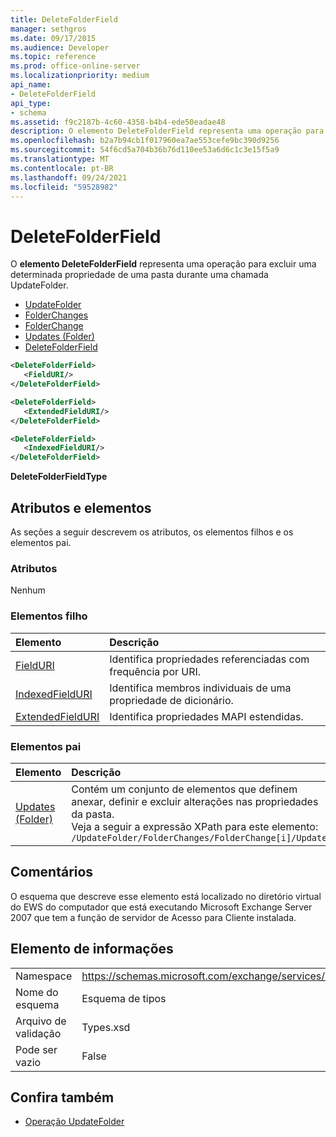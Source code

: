 ```yaml
---
title: DeleteFolderField
manager: sethgros
ms.date: 09/17/2015
ms.audience: Developer
ms.topic: reference
ms.prod: office-online-server
ms.localizationpriority: medium
api_name:
- DeleteFolderField
api_type:
- schema
ms.assetid: f9c2187b-4c60-4358-b4b4-ede50eadae48
description: O elemento DeleteFolderField representa uma operação para excluir uma determinada propriedade de uma pasta durante uma chamada UpdateFolder.
ms.openlocfilehash: b2a7b94cb1f017960ea7ae553cefe9bc390d9256
ms.sourcegitcommit: 54f6cd5a704b36b76d110ee53a6d6c1c3e15f5a9
ms.translationtype: MT
ms.contentlocale: pt-BR
ms.lasthandoff: 09/24/2021
ms.locfileid: "59528982"
---
```

# <a name="deletefolderfield"></a>DeleteFolderField

O **elemento DeleteFolderField** representa uma operação para excluir uma determinada propriedade de uma pasta durante uma chamada UpdateFolder. 
  
- [UpdateFolder](updatefolder.md) 
- [FolderChanges](folderchanges.md)  
- [FolderChange](folderchange.md)  
- [Updates (Folder)](updates-folder.md) 
- [DeleteFolderField](deletefolderfield.md)
  
```xml
<DeleteFolderField>
   <FieldURI/>
</DeleteFolderField>
```

```xml
<DeleteFolderField>
   <ExtendedFieldURI/>
</DeleteFolderField>
```

```xml
<DeleteFolderField>
   <IndexedFieldURI/>
</DeleteFolderField>
```

**DeleteFolderFieldType**

## <a name="attributes-and-elements"></a>Atributos e elementos

As seções a seguir descrevem os atributos, os elementos filhos e os elementos pai.
  
### <a name="attributes"></a>Atributos

Nenhum
  
### <a name="child-elements"></a>Elementos filho

|**Elemento**|**Descrição**|
|:-----|:-----|
|[FieldURI](fielduri.md) <br/> |Identifica propriedades referenciadas com frequência por URI.  <br/> |
|[IndexedFieldURI](indexedfielduri.md) <br/> |Identifica membros individuais de uma propriedade de dicionário.  <br/> |
|[ExtendedFieldURI](extendedfielduri.md) <br/> |Identifica propriedades MAPI estendidas.  <br/> |
   
### <a name="parent-elements"></a>Elementos pai

|**Elemento**|**Descrição**|
|:-----|:-----|
|[Updates (Folder)](updates-folder.md) <br/> |Contém um conjunto de elementos que definem anexar, definir e excluir alterações nas propriedades da pasta.  <br/> Veja a seguir a expressão XPath para este elemento:  `/UpdateFolder/FolderChanges/FolderChange[i]/Updates` <br/> |
   
## <a name="remarks"></a>Comentários

O esquema que descreve esse elemento está localizado no diretório virtual do EWS do computador que está executando Microsoft Exchange Server 2007 que tem a função de servidor de Acesso para Cliente instalada.
  
## <a name="element-information"></a>Elemento de informações

|||
|:-----|:-----|
|Namespace  <br/> |https://schemas.microsoft.com/exchange/services/2006/types  <br/> |
|Nome do esquema  <br/> |Esquema de tipos  <br/> |
|Arquivo de validação  <br/> |Types.xsd  <br/> |
|Pode ser vazio  <br/> |False  <br/> |
   
## <a name="see-also"></a>Confira também

- [Operação UpdateFolder](updatefolder-operation.md)

